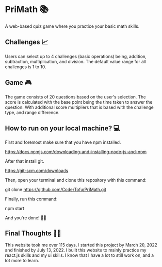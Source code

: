 # PriMath 📚
A web-based quiz game where you practice your basic math skills.

## Challenges 📈
Users can select up to 4 challenges (basic operations) being, addition, subtraction, multiplication, and division.
The default value range for all challenges is 1 to 10.

## Game 🎮
The game consists of 20 questions based on the user's selection.
The score is calculated with the base point being the time taken to answer the question.
With additional score multipliers that is based with the challenge type, and range difference.

## How to run on your local machine? 💻
First and foremost make sure that you have npm installed.

https://docs.npmjs.com/downloading-and-installing-node-js-and-npm

After that install git. 

https://git-scm.com/downloads

Then, open your terminal and clone this repository with this command:

git clone https://github.com/CoderTofu/PriMath.git

Finally, run this command:

npm start

And you're done! 🎉🎉

## Final Thoughts 🤔💭
This website took me over 115 days. I started this project by March 20, 2022 and finished by July 13, 2022.
I built this website to mainly practice my react.js skills and my ui skills.
I know that I have a lot to still work on, and a lot more to learn.
